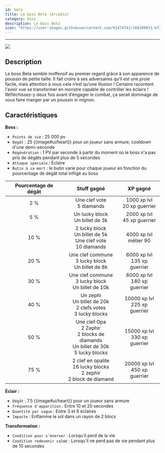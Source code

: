 ```yaml
---
id: beta
title: Le boss Beta (Arcadia) 
category: boss
description: Le boss Beta
icon: "https://user-images.githubusercontent.com/91474741/160209033-bf2f7ee5-9991-477b-92ec-1169cc2915bc.png"
---
```

___
<img class="thumbnail-right" src="https://user-images.githubusercontent.com/91474741/160209033-bf2f7ee5-9991-477b-92ec-1169cc2915bc.png">

## Description 

Le boss Beta semble inoffensif au premier regard grâce à son apparence de poussin de petite
taille. Il fait croire à ses adversaires qu’il est une proie facile, mais attention à vous cela
n’est qu’une illusion ! Certains racontent l'avoir vue se transformer en monstre capable de
contrôler les éclairs !
Réfléchissez-y deux fois avant d’engager le combat, ça serait dommage de vous faire
manger par un poussin si mignon.

## Caractéristiques 
**Boss :**  
- ``Points de vie`` : 25 000 pv
- ``Dégât`` : 25 {{image#ui/heart}} pour un joueur sans armure, cooldown d'une demi-seconde
- ``Régénération`` : 1 PV par seconde à partir du moment où le boss n'a pas pris de dégâts pendant plus de 5 secondes
- ``Attaque spéciale`` : Éclaire 
- ``Butin à sa mort`` : le butin varie pour chaque joueur en fonction du pourcentage de dégât total infligé au boss

| Pourcentage de dégât |                                         Stuff gagné                                         |             XP gagné             |
|:--------------------:|:-------------------------------------------------------------------------------------------:|:--------------------------------:|
|         2 %          |                                Une clef vote<br/>5 diamands	                                |  1000 xp lvl<br/>20 xp guerrier  |
|         5 %          |                             Un lucky block<br/>Un billet de 3k	                             |  2000 xp lvl<br/>45 xp guerrier  |
|         10 %         |            2 lucky block<br/>Un billet de 5k<br/>Une clef vote<br/>10 diamands	             |    4000 xp lvl<br/>métier 90     |
|         20 %         |                   Une clef commune<br/>3 lucky block<br/>Un billet de 8k	                   | 6000 xp lvl<br/>135 xp guerrier  |
|         30 %         |                  Une clef commune<br/>3 lucky block<br/>Un billet de 10k	                   | 8000 xp lvl<br/>180 xp guerrier  |
|         40 %         |             Un zephi<br/>Un billet de 20k<br/>2 clefs votes<br/>3 lucky blocks	             | 10000 xp lvl<br/>225 xp guerrier |
|         50 %         | Une clef Opa<br/>2 Zephir<br/>2 blocks de diamands<br/>Un billet de 30k<br/>5 lucky blocks	 | 15000 xp lvl<br/>330 xp guerrier |
|         75 %         |          2 clef en opalite<br/>16 lucky blocks<br/>2 zephir<br/>2 block de diamand          | 20000 xp lvl<br/>450 xp guerrier | 

**Éclair :** 

- ``Dégât`` : 7.5 {{image#ui/heart}} pour un joueur sans armure 
- ``Fréquence d'apparition`` : Entre 10 et 20 secondes 
- ``Quantité par vague`` : Entre 3 et 6 éclaires
- ``Impacte`` : Enflamme le sol dans un rayon de 2 blocs

**Transformation :** 

- ``Condition pour s'énerver`` : Lorsqu'il perd de la vie
- ``Condition redevenir calme`` : Lorsqu'il ne perd pas de vie pendant plus de 10 secondes